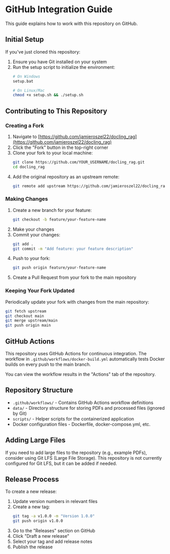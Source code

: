 # GitHub Integration Guide

This guide explains how to work with this repository on GitHub.

## Initial Setup

If you've just cloned this repository:

1. Ensure you have Git installed on your system
2. Run the setup script to initialize the environment:
   ```bash
   # On Windows
   setup.bat
   
   # On Linux/Mac
   chmod +x setup.sh && ./setup.sh
   ```

## Contributing to This Repository

### Creating a Fork

1. Navigate to [https://github.com/jamieroszel22/docling_rag](https://github.com/jamieroszel22/docling_rag)
2. Click the "Fork" button in the top-right corner
3. Clone your fork to your local machine:
   ```bash
   git clone https://github.com/YOUR_USERNAME/docling_rag.git
   cd docling_rag
   ```
4. Add the original repository as an upstream remote:
   ```bash
   git remote add upstream https://github.com/jamieroszel22/docling_rag.git
   ```

### Making Changes

1. Create a new branch for your feature:
   ```bash
   git checkout -b feature/your-feature-name
   ```
2. Make your changes
3. Commit your changes:
   ```bash
   git add .
   git commit -m "Add feature: your feature description"
   ```
4. Push to your fork:
   ```bash
   git push origin feature/your-feature-name
   ```
5. Create a Pull Request from your fork to the main repository

### Keeping Your Fork Updated

Periodically update your fork with changes from the main repository:

```bash
git fetch upstream
git checkout main
git merge upstream/main
git push origin main
```

## GitHub Actions

This repository uses GitHub Actions for continuous integration. The workflow in `.github/workflows/docker-build.yml` automatically tests Docker builds on every push to the main branch.

You can view the workflow results in the "Actions" tab of the repository.

## Repository Structure

- `.github/workflows/` - Contains GitHub Actions workflow definitions
- `data/` - Directory structure for storing PDFs and processed files (ignored by Git)
- `scripts/` - Helper scripts for the containerized application
- Docker configuration files - Dockerfile, docker-compose.yml, etc.

## Adding Large Files

If you need to add large files to the repository (e.g., example PDFs), consider using Git LFS (Large File Storage). This repository is not currently configured for Git LFS, but it can be added if needed.

## Release Process

To create a new release:

1. Update version numbers in relevant files
2. Create a new tag:
   ```bash
   git tag -a v1.0.0 -m "Version 1.0.0"
   git push origin v1.0.0
   ```
3. Go to the "Releases" section on GitHub
4. Click "Draft a new release"
5. Select your tag and add release notes
6. Publish the release
